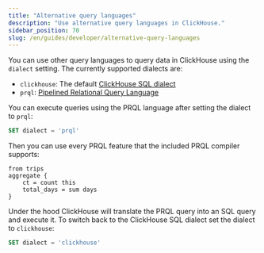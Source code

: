 ```yaml
---
title: "Alternative query languages"
description: "Use alternative query languages in ClickHouse."
sidebar_position: 70
slug: /en/guides/developer/alternative-query-languages
---
```


You can use other query languages to query data in ClickHouse using the `dialect` setting. The currently supported dialects are:
- `clickhouse`: The default [ClickHouse SQL dialect](../../sql-reference/syntax.md)
- `prql`: [Pipelined Relational Query Language](https://prql-lang.org/)

You can execute queries using the PRQL language after setting the dialect to `prql`:
```sql
SET dialect = 'prql'
```

Then you can use every PRQL feature that the included PRQL compiler supports:

```prql
from trips
aggregate {
    ct = count this
    total_days = sum days 
}
```

Under the hood ClickHouse will translate the PRQL query into an SQL query and execute it. To switch back to the ClickHouse SQL dialect set the dialect to `clickhouse`:
```sql
SET dialect = 'clickhouse'
```
